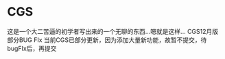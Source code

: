 # CGS
这是一个大二苦逼的初学者写出来的一个无聊的东西...嗯就是这样...
 CGS12月版部分BUG FIx
 当前CGS已部分更新，因为添加大量新功能，故暂不提交，待bugFIx后，再提交
